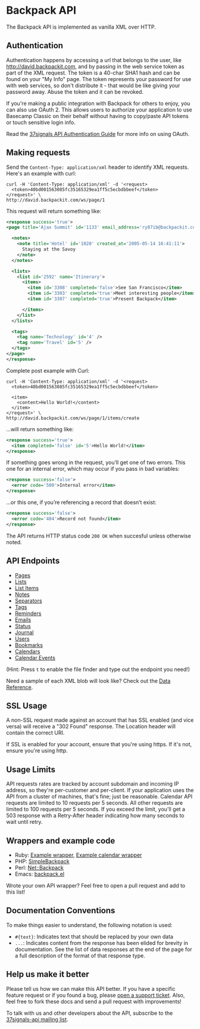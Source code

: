 Backpack API
============

The Backpack API is implemented as vanilla XML over HTTP.


Authentication
--------------

Authentication happens by accessing a url that belongs to the user, like http://david.backpackit.com, and by passing in the web service token as part of the XML request. The token is a 40-char SHA1 hash and can be found on your "My Info" page. The token represents your password for use with web services, so don't distribute it - that would be like giving your password away. Abuse the token and it can be revoked.

If you're making a public integration with Backpack for others to enjoy, you can also use OAuth 2. This allows users to authorize your application to use Basecamp Classic on their behalf without having to copy/paste API tokens or touch sensitive login info.

Read the [37signals API Authentication Guide](https://github.com/37signals/api/tree/master/sections/authentication.md) for more info on using OAuth.


Making requests
---------------

Send the `Content-Type: application/xml` header to identify XML requests. Here's an example with curl:

    curl -H 'Content-Type: application/xml' -d '<request>
      <token>40bd001563085fc35165329ea1ff5c5ecbdbbeef</token>
    </request>' \
    http://david.backpackit.com/ws/page/1

This request will return something like:

``` xml
<response success='true'>
<page title='Ajax Summit' id='1133' email_address='ry87ib@backpackit.com'>

  <notes>
    <note title='Hotel' id='1020' created_at='2005-05-14 16:41:11'>
      Staying at the Savoy
    </note>
  </notes>

  <lists>
    <list id='2592' name='Itinerary'>
      <items>
        <item id='3308' completed='false'>See San Francisco</item>
        <item id='3303' completed='true'>Meet interesting people</item>
        <item id='3307' completed='true'>Present Backpack</item>

      </items>
    </list>
  </lists>

  <tags>
    <tag name='Technology' id='4' />
    <tag name='Travel' id='5' />
  </tags>
</page>
</response>
```

Complete post example with Curl:

    curl -H 'Content-Type: application/xml' -d '<request>
      <token>40bd001563085fc35165329ea1ff5c5ecbdbbeef</token>

      <item>
        <content>Hello World!</content>
      </item>
    </request>' \
    http://david.backpackit.com/ws/page/1/items/create

...will return something like:

``` xml
<response success='true'>
  <item completed='false' id='5'>Hello World!</item>
</response>
```

If something goes wrong in the request, you’ll get one of two errors. This one for an internal error, which may occur if you pass in bad variables:

``` xml
<response success='false'>
  <error code='500'>Internal error</item>
</response>
```

...or this one, if you’re referencing a record that doesn’t exist:

``` xml
<response success='false'>
  <error code='404'>Record not found</item>
</response>
```

The API returns HTTP status code `200 OK` when succesful unless otherwise noted.

API Endpoints
-------------

* [Pages](https://github.com/37signals/backpack-api/blob/master/sections/pages.md)
* [Lists](https://github.com/37signals/backpack-api/blob/master/sections/lists.md)
* [List Items](https://github.com/37signals/backpack-api/blob/master/sections/list_items.md)
* [Notes](https://github.com/37signals/backpack-api/blob/master/sections/notes.md)
* [Separators](https://github.com/37signals/backpack-api/blob/master/sections/separators.md)
* [Tags](https://github.com/37signals/backpack-api/blob/master/sections/tags.md)
* [Reminders](https://github.com/37signals/backpack-api/blob/master/sections/reminders.md)
* [Emails](https://github.com/37signals/backpack-api/blob/master/sections/emails.md)
* [Status](https://github.com/37signals/backpack-api/blob/master/sections/status.md)
* [Journal](https://github.com/37signals/backpack-api/blob/master/sections/journal.md)
* [Users](https://github.com/37signals/backpack-api/blob/master/sections/users.md)
* [Bookmarks](https://github.com/37signals/backpack-api/blob/master/sections/bookmarks.md)
* [Calendars](https://github.com/37signals/backpack-api/blob/master/sections/calendars.md)
* [Calendar Events](https://github.com/37signals/backpack-api/blob/master/sections/calendar_events.md)

(Hint: Press `t` to enable the file finder and type out the endpoint you need!)

Need a sample of each XML blob will look like? Check out the [Data Reference](https://github.com/37signals/backpack-api/blob/master/sections/data_reference.md).


SSL Usage
---------

A non-SSL request made against an account that has SSL enabled (and vice versa) will receive a "302 Found" response. The Location header will contain the correct URI.

If SSL is enabled for your account, ensure that you're using https. If it's not, ensure you're using http.


Usage Limits
------------

API requests rates are tracked by account subdomain and incoming IP address, so they're per-customer and per-client. If your application uses the API from a cluster of machines, that's fine; just be reasonable. Calendar API requests are limited to 10 requests per 5 seconds. All other requests are limited to 100 requests per 5 seconds. If you exceed the limit, you'll get a 503 response with a Retry-After header indicating how many seconds to wait until retry.


Wrappers and example code
-------------------------

* Ruby: [Example wrapper](https://github.com/37signals/backpack-api/blob/master/ruby_wrapper.rb), [Example calendar wrapper](https://github.com/37signals/backpack-api/blob/master/backpack_calendar.rb)
* PHP: [SimpleBackpack](http://www.engadgeted.net/projects/simplebackpack-php-wrapper-class-for-backpack-api/)
* Perl: [Net::Backpack](http://search.cpan.org/dist/Net-Backpack/)
* Emacs: [backpack.el](http://github.com/hober/37emacs/blob/master/backpack.el)

Wrote your own API wrapper? Feel free to open a pull request and add to this list!


Documentation Conventions
-------------------------

To make things easier to understand, the following notation is used:

* `#{text}`: Indicates text that should be replaced by your own data
* `...`: Indicates content from the response has been elided for brevity in documentation. See the list of data responses at the end of the page for a full description of the format of that response type.


Help us make it better
----------------------

Please tell us how we can make this API better. If you have a specific feature request or if you found a bug, please [open a support ticket](http://help.37signals.com/tickets/new). Also, feel free to fork these docs and send a pull request with improvements!

To talk with us and other developers about the API, subscribe to the [37signals-api mailing list](http://groups.google.com/group/37signals-api).
